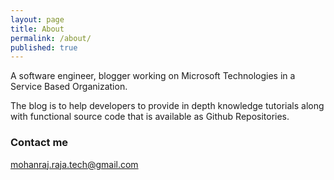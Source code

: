 ```yaml
---
layout: page
title: About
permalink: /about/
published: true
---
```


A software engineer, blogger working on Microsoft Technologies in a Service Based Organization.

The blog is to help developers to provide in depth knowledge tutorials along with  functional source code that is available as Github Repositories.
### Contact me

[mohanraj.raja.tech@gmail.com](mohanraj.raja.tech@gmail.com)
